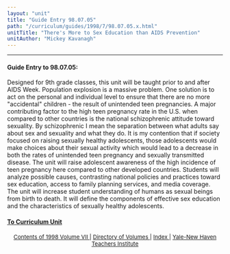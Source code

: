 ```yaml
---
layout: "unit"
title: "Guide Entry 98.07.05"
path: "/curriculum/guides/1998/7/98.07.05.x.html"
unitTitle: "There's More to Sex Education than AIDS Prevention"
unitAuthor: "Mickey Kavanagh"
---
```

<body>
 <p>
 </p>
 <hr/>
 <h4>
  Guide Entry to 98.07.05:
 </h4>
 Designed for 9th grade classes, this unit will be taught prior to and after AIDS Week.  Population explosion is a massive problem.  One solution is to act on the personal and individual level to ensure that there are no more "accidental" children - the result of unintended teen pregnancies.  A major contributing factor to the high teen pregnancy rate in the U.S. when compared to other countries is the national schizophrenic attitude toward sexuality.  By schizophrenic I mean the separation between what adults say about sex and sexuality and what they do.  It is my contention that if society focused on raising sexually healthy adolescents, those adolescents would make choices about their sexual activity which would lead to a decrease in both the rates of unintended teen pregnancy and sexually transmitted disease.  The unit will raise adolescent awareness of the high incidence of teen pregnancy here compared to other developed countries.  Students will analyze possible causes, contrasting national policies and practices toward sex education, access to family planning services, and media coverage.  The unit will increase student understanding of humans as sexual beings from birth to death.  It will define the components of effective sex education and the characteristics of sexually healthy adolescents.
 <p>
 </p>
 <p>
 </p>
 <h4>
  <a href="../../../units/1998/7/98.07.05.x.html">
   To Curriculum Unit
  </a>
 </h4>
 <center>
  <font size="-1">
   <a href="../../../units/1998/7/">
    Contents of 1998 Volume VII
   </a>
   |
   <a href="../../../units/">
    Directory of Volumes
   </a>
   |
   <a href="../../../indexes/">
    Index
   </a>
   |
   <a href="../../../../">
    Yale-New Haven Teachers Institute
   </a>
  </font>
 </center>
</body>